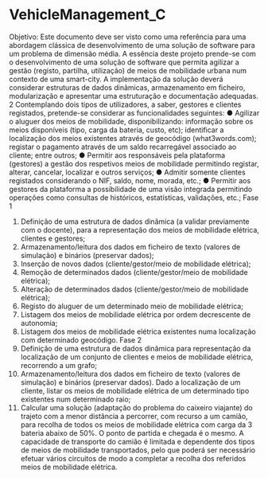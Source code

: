 # VehicleManagement_C

Objetivo:
Este documento deve ser visto como uma referência para uma abordagem clássica de desenvolvimento de uma
solução de software para um problema de dimensão média. A essência deste projeto prende-se com o
desenvolvimento de uma solução de software que permita agilizar a gestão (registo, partilha, utilização) de meios
de mobilidade urbana num contexto de uma smart-city. A implementação da solução deverá considerar estruturas
de dados dinâmicas, armazenamento em ficheiro, modularização e apresentar uma estruturação e documentação
adequadas.
2
Contemplando dois tipos de utilizadores, a saber, gestores e clientes registados, pretende-se considerar as
funcionalidades seguintes:
● Agilizar o aluguer dos meios de mobilidade, disponibilizando: informação sobre os meios disponíveis (tipo,
carga da bateria, custo, etc); identificar a localização dos meios existentes através de geocódigo
(what3words.com); registar o pagamento através de um saldo recarregável associado ao cliente; entre outros;
● Permitir aos responsáveis pela plataforma (gestores) a gestão dos respetivos meios de mobilidade permitindo
registar, alterar, cancelar, localizar e outros serviços;
● Admitir somente clientes registados considerando o NIF, saldo, nome, morada, etc.;
● Permitir aos gestores da plataforma a possibilidade de uma visão integrada permitindo operações como
consultas de históricos, estatísticas, validações, etc.;
Fase 1
1. Definição de uma estrutura de dados dinâmica (a validar previamente com o docente), para a representação
dos meios de mobilidade elétrica, clientes e gestores;
2. Armazenamento/leitura dos dados em ficheiro de texto (valores de simulação) e binários (preservar dados);
3. Inserção de novos dados (cliente/gestor/meio de mobilidade elétrica);
4. Remoção de determinados dados (cliente/gestor/meio de mobilidade elétrica);
5. Alteração de determinados dados (cliente/gestor/meio de mobilidade elétrica);
6. Registo do aluguer de um determinado meio de mobilidade elétrica;
7. Listagem dos meios de mobilidade elétrica por ordem decrescente de autonomia;
8. Listagem dos meios de mobilidade elétrica existentes numa localização com determinado geocódigo.
Fase 2
1. Definição de uma estrutura de dados dinâmica para representação da localização de um conjunto de
clientes e meios de mobilidade elétrica, recorrendo a um grafo;
2. Armazenamento/leitura dos dados em ficheiro de texto (valores de simulação) e binários (preservar dados).
Dado a localização de um cliente, listar os meios de mobilidade elétrica de um determinado tipo existentes
num determinado raio;
3. Calcular uma solução (adaptação do problema do caixeiro viajante) do trajeto com a menor distância a
percorrer, com recurso a um camião, para recolha de todos os meios de mobilidade elétrica com carga da
3
bateria abaixo de 50%. O ponto de partida e chegada é o mesmo. A capacidade de transporte do camião é
limitada e dependente dos tipos de meios de mobilidade transportados, pelo que poderá ser necessário efetuar
vários circuitos de modo a completar a recolha dos referidos meios de mobilidade elétrica.

